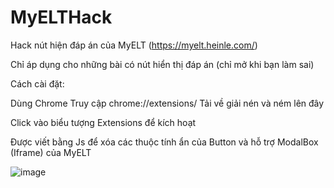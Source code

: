 # MyELTHack
Hack nút hiện đáp án của MyELT (https://myelt.heinle.com/)

Chỉ áp dụng cho những bài có nút hiển thị đáp án (chỉ mở khi bạn làm sai)

Cách cài đặt:

Dùng Chrome Truy cập chrome://extensions/ 
Tải về giải nén và ném lên đây

Click vào biểu tượng Extensions để kích hoạt

Được viết bằng Js để xóa các thuộc tính ẩn của Button và hỗ trợ ModalBox (Iframe) của MyELT

![image](https://user-images.githubusercontent.com/58846067/230511588-090468ca-ee93-45e4-91f5-e5f4d876a61b.png)


